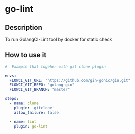 # go-lint

## Description

To run GolangCI-Lint tool by docker for static check

## How to use it

```yml
#  Example that togeher with git clone plugin

envs:
  FLOWCI_GIT_URL: "https://github.com/gin-gonic/gin.git"
  FLOWCI_GIT_REPO: "golang-gin"
  FLOWCI_GIT_BRANCH: "master"

steps:
  - name: clone
    plugin: 'gitclone'
    allow_failure: false

  - name: lint
    plugin: go-lint
```